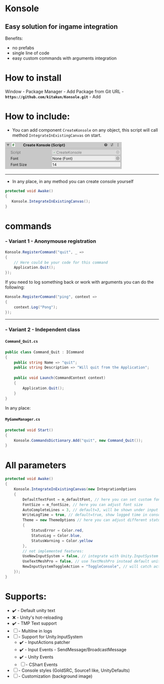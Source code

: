 # Konsole

## Easy solution for ingame integration

Benefits:
 - no prefabs
 - single line of code
 - easy custom commands with arguments integration

# How to install
Window - Package Manager - Add Package from Git URL - **`https://github.com/kitakun/Konsole.git`** - Add

# How to include:

 - You can add component `CreateKonsole` on any object, this script will call method `IntegrateInExistingCanvas` on start.
 
 ![Create Konsole (Script) in Unity](/docs/how_to_add_1.jpg)
___
 - In any place, in any method you can create console yourself
 ```cs
protected void Awake()
{
    Konsole.IntegrateInExistingCanvas();
}
 ```

# commands

### - Variant 1 - Anonymouse registration

```cs
Konsole.RegisterCommand("quit", _ =>
{
    // Here could be your code for this command
    Application.Quit();
});
```

If you need to log something back or work with arguments you can do the following:
```cs
Konsole.RegisterCommand("ping", context =>
{
    context.Log("Pong");
});
```
___
### - Variant 2 - Independent class
#### **`Command_Quit.cs`**
```cs
public class Command_Quit : ICommand
{
    public string Name => "quit";
    public string Description => "Will quit from the Application";
    
    public void Launch(CommandContext context)
    {
        Application.Quit();
    }
}
```
In any place:
#### **`MyGameManager.cs`**
```cs
protected void Start()
{
    Konsole.CommandsDictionary.Add("quit", new Command_Quit());
}
```

# All parameters

```cs
protected void Awake()
{
    Konsole.IntegrateInExistingCanvas(new IntegrationOptions
    {
        DefaultTextFont = m_defaultFont, // here you can set custom font
        FontSize = m_fontSize, // here you can adjust font size
        AutoCompleteLines = 3, // default=3, will be shown under input field as auto-complete
        WriteLogTime = true, // default=true, show logged time in console
        Theme = new ThemeOptions // here you can adjust different status colors
        {
            StatusError = Color.red,
            StatusLog = Color.blue,
            StatusWarning = Color.yellow
        },
        // not implemented features:
        UseNewInputSystem = false, // integrate with Unity.InputSystem
        UseTextMeshPro = false, // use TextMeshPro instead default unity text component
        NewInputSystemToggleAction = "ToggleConsole", // will catch action to toggle console
    });
}
```


# Supports:
- ✔️ - Default unity text
- ❌ - Unity's hot-reloading
- ✔️  - TMP Text support
- ☐  - Multilne in logs
- ☐  - Support for Unity.InputSystem
    - ✔️ - InputActions patcher
    - ✔️ - Input Events - SendMessage/BroadcastMessage
    - ✔️ - Unity Events
    - ☐ - CShart Events
- ☐  - Console styles (GoldSRC, Source1 like, UnityDefaults)
- ☐  - Customization (background image)
